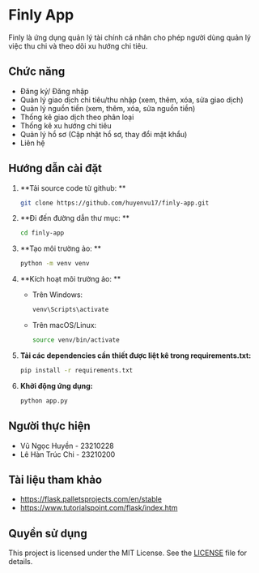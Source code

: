 # Finly App
Finly là ứng dụng quản lý tài chính cá nhân cho phép người dùng quản lý việc thu chi và theo dõi xu hướng chi tiêu.

## Chức năng
- Đăng ký/ Đăng nhập
- Quản lý giao dịch chi tiêu/thu nhập (xem, thêm, xóa, sửa giao dịch)
- Quản lý nguồn tiền (xem, thêm, xóa, sửa nguồn tiền)
- Thống kê giao dịch theo phân loại
- Thống kê xu hướng chi tiêu
- Quản lý hồ sơ (Cập nhật hồ sơ, thay đổi mật khẩu)
- Liên hệ

## Hướng dẫn cài đặt

1. **Tải source code từ github: **
    ```bash
    git clone https://github.com/huyenvu17/finly-app.git
    ```

2. **Đi đến đường dẫn thư mục: **
    ```bash
    cd finly-app
    ```

3. **Tạo môi trường ảo: **
    ```bash
    python -m venv venv
    ```

4. **Kích hoạt môi trường ảo: **
    - Trên Windows:
      ```bash
      venv\Scripts\activate
      ```
    - Trên macOS/Linux:
      ```bash
      source venv/bin/activate
      ```

5. **Tải các dependencies cần thiết được liệt kê trong requirements.txt:**
    ```bash
    pip install -r requirements.txt
    ```

6. **Khởi động ứng dụng:**
    ```bash
    python app.py
    ```

## Người thực hiện

- Vũ Ngọc Huyền   - 23210228
- Lê Hàn Trúc Chi - 23210200


## Tài liệu tham khảo
- https://flask.palletsprojects.com/en/stable
- https://www.tutorialspoint.com/flask/index.htm

## Quyền sử dụng
This project is licensed under the MIT License. See the [LICENSE](LICENSE) file for details.